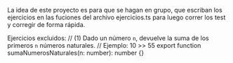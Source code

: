 La idea de este proyecto es para  que se hagan en grupo, que escriban los ejercicios en las fuciones del archivo ejercicios.ts para luego correr los test y corregir de forma rápida.


Ejercicios excluidos:
// (1) Dado un número `n`, devuelve la suma de los primeros `n` números naturales.
// Ejemplo: 10 >> 55
export function sumaNumerosNaturales(n: number): number {}